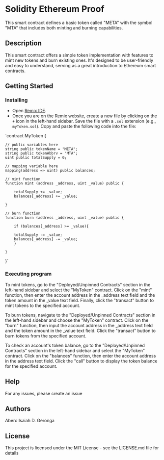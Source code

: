 # Solidity Ethereum Proof

This smart contract defines a basic token called "META" with the symbol "MTA" that includes both minting and burning capabilities.

## Description

This smart contract offers a simple token implementation with features to mint new tokens and burn existing ones. It's designed to be user-friendly and easy to understand, serving as a great introduction to Ethereum smart contracts.

## Getting Started

### Installing

* Open [Remix IDE](https://remix.ethereum.org/).
* Once you are on the Remix website, create a new file by clicking on the `+` icon in the left-hand sidebar. Save the file with a `.sol` extension (e.g., `myToken.sol`). Copy and paste the following code into the file:


`contract MyToken {

    // public variables here
    string public tokenName = "META";
    string public tokenAbbrv = "MTA";
    uint public totalSupply = 0;

    // mapping variable here
    mapping(address => uint) public balances;

    // mint function
    function mint (address _address, uint _value) public {

        totalSupply += _value;
        balances[_address] += _value;

    }

    // burn function
    function burn (address _address, uint _value) public {

        if (balances[_address] >= _value){

        totalSupply -= _value;
        balances[_address] -= _value;
        }

    }


}`
  
### Executing program

To mint tokens, go to the "Deployed/Unpinned Contracts" section in the left-hand sidebar and select the "MyToken" contract. Click on the "mint" function, then enter the account address in the _address text field and the token amount in the _value text field. Finally, click the "transact" button to mint tokens to the specified account.

To burn tokens, navigate to the "Deployed/Unpinned Contracts" section in the left-hand sidebar and choose the "MyToken" contract. Click on the "burn" function, then input the account address in the _address text field and the token amount in the _value text field. Click the "transact" button to burn tokens from the specified account.

To check an account's token balance, go to the "Deployed/Unpinned Contracts" section in the left-hand sidebar and select the "MyToken" contract. Click on the "balances" function, then enter the account address in the address text field. Click the "call" button to display the token balance for the specified account.

## Help
For any issues, please create an issue

## Authors

Abero Isaiah D. Geronga

## License

This project is licensed under the MIT License - see the LICENSE.md file for details
